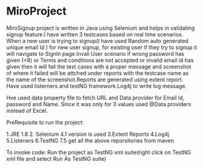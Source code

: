 # MiroProject
MiroSignup project is written in Java using Selenium and helps in validating signup feature.I have written 3 testcases based on real time scenarios. When a new user is trying to signup(I have used Random auto generated unique email Id ) for new user signup, for existing user if they try to signup it will navigate to SignIn page.Invali User scenario if wrong password has given (<8) or Terms and conditions are not accepted or invalid email id has given then it will fail the test cases with a proper message and screenshot of where it failed will be attched under reports with the testcase name as the name of the screenshot.Reports are generated using extent report.
Have used listerners and testNG framework.Log4j to write log message.

Hve used data property file to fetch URL and Data provider for Email id, password and Name. Since it was only for 3 values used @Data providers instead of Excel.

PreRequisite to run the project:

1.JRE 1.8
2. Selenium 4.1 version is  used
3.Extent Reports 
4.Log4j
5.Listeners 
6.TestNG 7.5
get all the above reporsitories from maven

To invoke code: Run the project as TestNG xml suite(right click on TestNG xml file and select Run As TestNG suite)
